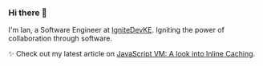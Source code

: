 ### Hi there 👋

I'm Ian, a Software Engineer at [IgniteDevKE](https://theosdev.vercel.app/). Igniting the power of collaboration through software.

✨ Check out my latest article on [JavaScript VM: A look into Inline Caching](https://ignitedev.substack.com/p/javascript-virtual-machine-a-look).

